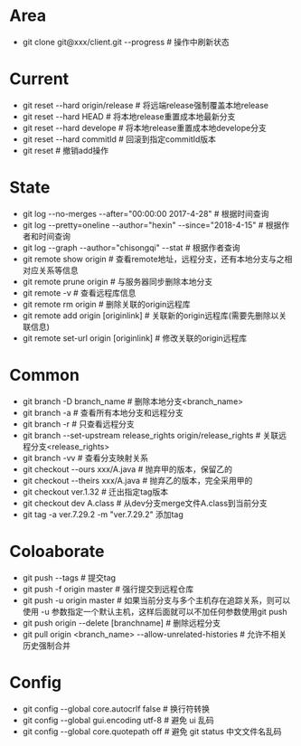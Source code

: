 # Area

- git clone git@xxx/client.git --progress # 操作中刷新状态

# Current

- git reset --hard origin/release # 将远端release强制覆盖本地release
- git reset --hard HEAD # 将本地release重置成本地最新分支
- git reset --hard develope # 将本地release重置成本地develope分支
- git reset --hard commitId # 回滚到指定commitId版本
- git reset # 撤销add操作

# State

- git log --no-merges --after="00:00:00 2017-4-28" # 根据时间查询
- git log --pretty=oneline --author="hexin" --since="2018-4-15" # 根据作者和时间查询
- git log --graph --author="chisongqi" --stat # 根据作者查询
- git remote show origin # 查看remote地址，远程分支，还有本地分支与之相对应关系等信息
- git remote prune origin # 与服务器同步删除本地分支
- git remote -v # 查看远程库信息
- git remote rm origin # 删除关联的origin远程库
- git remote add origin [originlink] # 关联新的origin远程库(需要先删除以关联信息)
- git remote set-url origin [originlink] # 修改关联的origin远程库

# Common

- git branch -D branch_name # 删除本地分支<branch_name>
- git branch -a # 查看所有本地分支和远程分支
- git branch -r # 只查看远程分支
- git branch --set-upstream release_rights origin/release_rights # 关联远程分支<release_rights>
- git branch -vv # 查看分支映射关系
- git checkout --ours xxx/A.java # 抛弃甲的版本，保留乙的
- git checkout --theirs xxx/A.java # 抛弃乙的版本，完全采用甲的
- git checkout ver.1.32 # 迁出指定tag版本
- git checkout dev A.class # 从dev分支merge文件A.class到当前分支
- git tag -a ver.7.29.2 -m "ver.7.29.2" 添加tag

# Coloaborate

- git push --tags  # 提交tag
- git push -f origin master  # 强行提交到远程仓库
- git push -u origin master  # 如果当前分支与多个主机存在追踪关系，则可以使用 -u 参数指定一个默认主机，这样后面就可以不加任何参数使用git push
- git push origin --delete [branchname]  # 删除远程分支
- git pull origin <branch_name> --allow-unrelated-histories  # 允许不相关历史强制合并

# Config

- git config --global core.autocrlf false  # 换行符转换
- git config --global gui.encoding utf-8  # 避免 ui 乱码
- git config --global core.quotepath off  # 避免 git status 中文文件名乱码
